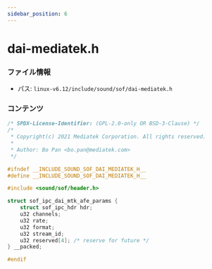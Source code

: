 ```yaml
---
sidebar_position: 6
---
```

# dai-mediatek.h

### ファイル情報

- パス: `linux-v6.12/include/sound/sof/dai-mediatek.h`

### コンテンツ

```h
/* SPDX-License-Identifier: (GPL-2.0-only OR BSD-3-Clause) */
/*
 * Copyright(c) 2021 Mediatek Corporation. All rights reserved.
 *
 * Author: Bo Pan <bo.pan@mediatek.com>
 */

#ifndef __INCLUDE_SOUND_SOF_DAI_MEDIATEK_H__
#define __INCLUDE_SOUND_SOF_DAI_MEDIATEK_H__

#include <sound/sof/header.h>

struct sof_ipc_dai_mtk_afe_params {
	struct sof_ipc_hdr hdr;
	u32 channels;
	u32 rate;
	u32 format;
	u32 stream_id;
	u32 reserved[4]; /* reserve for future */
} __packed;

#endif


```
